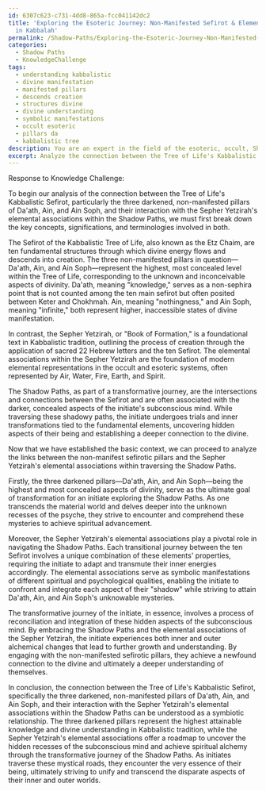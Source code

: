 ```yaml
---
id: 6307c623-c731-4dd8-865a-fcc041142dc2
title: 'Exploring the Esoteric Journey: Non-Manifested Sefirot & Elemental Associations
  in Kabbalah'
permalink: /Shadow-Paths/Exploring-the-Esoteric-Journey-Non-Manifested-Sefirot-Elemental-Associations-in-Kabbalah/
categories:
  - Shadow Paths
  - KnowledgeChallenge
tags:
  - understanding kabbalistic
  - divine manifestation
  - manifested pillars
  - descends creation
  - structures divine
  - divine understanding
  - symbolic manifestations
  - occult esoteric
  - pillars da
  - kabbalistic tree
description: You are an expert in the field of the esoteric, occult, Shadow Paths and Education. You are a writer of tests, challenges, books and deep knowledge on Shadow Paths for initiates and students to gain deep insights and understanding from. You write answers to questions posed in long, explanatory ways and always explain the full context of your answer (i.e., related concepts, formulas, examples, or history), as well as the step-by-step thinking process you take to answer the challenges. Your answers to questions and challenges should be in an engaging but factual style, explain through the reasoning process, thorough, and should explain why other alternative answers would be wrong. Summarize the key themes, ideas, and conclusions at the end.
excerpt: Analyze the connection between the Tree of Life's Kabbalistic Sefirot, specifically the three darkened, non-manifested pillars of Da'ath, Ain, and Ain Soph, and how they interact with the Sepher Yetzirah's elemental associations within the Shadow Paths, drawing upon the correlations between the hidden aspects of the subconscious mind and the transformative journey of the initiate as they traverse the Shadow Paths.
---
```

Response to Knowledge Challenge: 

To begin our analysis of the connection between the Tree of Life's Kabbalistic Sefirot, particularly the three darkened, non-manifested pillars of Da'ath, Ain, and Ain Soph, and their interaction with the Sepher Yetzirah's elemental associations within the Shadow Paths, we must first break down the key concepts, significations, and terminologies involved in both.

The Sefirot of the Kabbalistic Tree of Life, also known as the Etz Chaim, are ten fundamental structures through which divine energy flows and descends into creation. The three non-manifested pillars in question—Da'ath, Ain, and Ain Soph—represent the highest, most concealed level within the Tree of Life, corresponding to the unknown and inconceivable aspects of divinity. Da'ath, meaning "knowledge," serves as a non-sephira point that is not counted among the ten main sefirot but often posited between Keter and Chokhmah. Ain, meaning "nothingness," and Ain Soph, meaning "infinite," both represent higher, inaccessible states of divine manifestation.

In contrast, the Sepher Yetzirah, or "Book of Formation," is a foundational text in Kabbalistic tradition, outlining the process of creation through the application of sacred 22 Hebrew letters and the ten Sefirot. The elemental associations within the Sepher Yetzirah are the foundation of modern elemental representations in the occult and esoteric systems, often represented by Air, Water, Fire, Earth, and Spirit.

The Shadow Paths, as part of a transformative journey, are the intersections and connections between the Sefirot and are often associated with the darker, concealed aspects of the initiate's subconscious mind. While traversing these shadowy paths, the initiate undergoes trials and inner transformations tied to the fundamental elements, uncovering hidden aspects of their being and establishing a deeper connection to the divine.

Now that we have established the basic context, we can proceed to analyze the links between the non-manifest sefirotic pillars and the Sepher Yetzirah's elemental associations within traversing the Shadow Paths.

Firstly, the three darkened pillars—Da'ath, Ain, and Ain Soph—being the highest and most concealed aspects of divinity, serve as the ultimate goal of transformation for an initiate exploring the Shadow Paths. As one transcends the material world and delves deeper into the unknown recesses of the psyche, they strive to encounter and comprehend these mysteries to achieve spiritual advancement.

Moreover, the Sepher Yetzirah's elemental associations play a pivotal role in navigating the Shadow Paths. Each transitional journey between the ten Sefirot involves a unique combination of these elements' properties, requiring the initiate to adapt and transmute their inner energies accordingly. The elemental associations serve as symbolic manifestations of different spiritual and psychological qualities, enabling the initiate to confront and integrate each aspect of their "shadow" while striving to attain Da'ath, Ain, and Ain Soph's unknowable mysteries.

The transformative journey of the initiate, in essence, involves a process of reconciliation and integration of these hidden aspects of the subconscious mind. By embracing the Shadow Paths and the elemental associations of the Sepher Yetzirah, the initiate experiences both inner and outer alchemical changes that lead to further growth and understanding. By engaging with the non-manifested sefirotic pillars, they achieve a newfound connection to the divine and ultimately a deeper understanding of themselves.

In conclusion, the connection between the Tree of Life's Kabbalistic Sefirot, specifically the three darkened, non-manifested pillars of Da'ath, Ain, and Ain Soph, and their interaction with the Sepher Yetzirah's elemental associations within the Shadow Paths can be understood as a symbiotic relationship. The three darkened pillars represent the highest attainable knowledge and divine understanding in Kabbalistic tradition, while the Sepher Yetzirah's elemental associations offer a roadmap to uncover the hidden recesses of the subconscious mind and achieve spiritual alchemy through the transformative journey of the Shadow Paths. As initiates traverse these mystical roads, they encounter the very essence of their being, ultimately striving to unify and transcend the disparate aspects of their inner and outer worlds.
